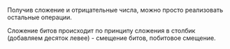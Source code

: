 Получив сложение и отрицательные числа, можно просто реализовать остальные операции.

Сложение битов происходит по принципу сложения в столбик (добавляем десяток левее) - смещение битов, побитовое смещение.